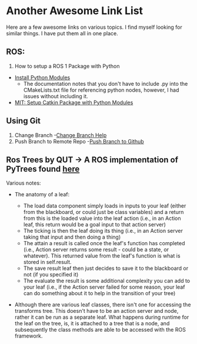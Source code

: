 # Another Awesome Link List
Here are a few awesome links on various topics. I find myself looking for similar things. I have put them all in one place.

## ROS:
1. How to setup a ROS 1 Package with Python
  - [Install Python Modules](http://docs.ros.org/en/melodic/api/catkin/html/howto/format2/installing_python.html#modules)
    - The documentation notes that you don't have to include .py into the CMakeLists.txt file for referencing python nodes, however, I had issues without including it.
  - [MIT: Setup Catkin Package with Python Modules](https://duckietown.mit.edu/media/pdfs/1rpRisFoCYUm0XT78j-nAYidlh-cDtLCdEbIaBCnx9ew.pdf)

  
## Using Git
1. Change Branch
  -[Change Branch Help](https://devconnected.com/how-to-switch-branch-on-git/)
2. Push Branch to Remote Repo
  -[Push Branch to Github](https://www.theserverside.com/blog/Coffee-Talk-Java-News-Stories-and-Opinions/git-push-new-branch-remote-github-gitlab-upstream-example)


## Ros Trees by QUT -> A ROS implementation of PyTrees found [here](https://github.com/qcr/ros_trees)
Various notes:
- The anatomy of a leaf:
    - The load data component simply loads in inputs to your leaf (either from the blackboard, or could just be class variables) and a return from this is the loaded value into the leaf action (i.e., in an Action leaf, this return would be a goal input to that action server)
    - The ticking is then the leaf doing its thing (i.e., in an Action server taking that input and then doing a thing)
    - The attain a result is called once the leaf's function has completed (i.e., Action server returns some result - could be a state, or whatever). This returned value from the leaf's function is what is stored in self.result.
    - The save result leaf then just decides to save it to the blackboard or not (if you specified it)
    - The evaluate the result is some additional complexity you can add to your leaf (i.e., if the Action server failed for some reason, your leaf can do something about it to help in the transition of your tree)

- Although there are various leaf classes, there isn't one for accessing the transforms tree. This doesn't have to be an action server and node, rather it can be run as a separate leaf. What happens during runtime for the leaf on the tree, is, it is attached to a tree that is a node, and subsequently the class methods are able to be accessed with the ROS framework.
